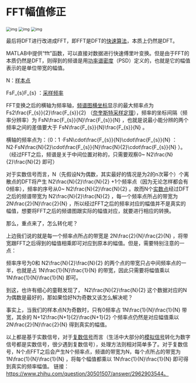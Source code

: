 # FFT幅值修正

<img src="C:\Code\DataAnalysis\KnowledgeBase\fig1.jpg" alt="img" style="zoom:75%;" />

<img src="C:\Code\DataAnalysis\KnowledgeBase\fig2.jpg" alt="img" style="zoom:75%;" />

<img src="C:\Code\DataAnalysis\KnowledgeBase\fig3.jpg" alt="img" style="zoom:75%;" />

最后将DFT进行改进成FFT，即FFT是DFT的[快速算法](https://www.zhihu.com/search?q=快速算法&search_source=Entity&hybrid_search_source=Entity&hybrid_search_extra={"sourceType"%3A"answer"%2C"sourceId"%3A2962903544})，本质上仍然是DFT。

MATLAB中提供“fft”函数，可以直接对数据进行快速傅里叶变换。但是由于FFT的本质仍然是DFT，则得到的频谱是用[功率谱密度](https://www.zhihu.com/search?q=功率谱密度&search_source=Entity&hybrid_search_source=Entity&hybrid_search_extra={"sourceType"%3A"answer"%2C"sourceId"%3A2962903544})（PSD）定义的，也就是它的幅值表示的是单位带宽的幅值。

N：[样本点](https://www.zhihu.com/search?q=样本点&search_source=Entity&hybrid_search_source=Entity&hybrid_search_extra={"sourceType"%3A"answer"%2C"sourceId"%3A2962903544})

FsF_{s}F_{s} ：[采样频率](https://www.zhihu.com/search?q=采样频率&search_source=Entity&hybrid_search_source=Entity&hybrid_search_extra={"sourceType"%3A"answer"%2C"sourceId"%3A2962903544})



FFT变换之后的横轴为频率轴，[频谱图横坐标](https://www.zhihu.com/search?q=频谱图横坐标&search_source=Entity&hybrid_search_source=Entity&hybrid_search_extra={"sourceType"%3A"answer"%2C"sourceId"%3A2962903544})显示的最大频率点为 Fs2\frac{F_{s}}{2}\frac{F_{s}}{2} （[奈奎斯特采样定理](https://www.zhihu.com/search?q=奈奎斯特采样定理&search_source=Entity&hybrid_search_source=Entity&hybrid_search_extra={"sourceType"%3A"answer"%2C"sourceId"%3A2962903544})），频率的坐标间隔（频率分辨率）为 FsN\frac{F_{s}}{N}\frac{F_{s}}{N} ，也就是说最小能分辨的两个频率之间的差值要大于 FsN\frac{F_{s}}{N}\frac{F_{s}}{N} 。

  横轴的频率点为：（0：1 ⋅FsN\cdot\frac{F_{s}}{N}\cdot\frac{F_{s}}{N} ： N2⋅FsN\frac{N}{2}\cdot\frac{F_{s}}{N}\frac{N}{2}\cdot\frac{F_{s}}{N} ）。（经过FFT之后，频谱是关于中间位置对称的，只需要观察0~ N2\frac{N}{2}\frac{N}{2} 即可）

对于实数信号而言，N（先假设N为偶数，其实最好的情况是为2的n次幂个）个离散点的DFT将产生 N2\frac{N}{2}\frac{N}{2} +1个频率点（因为无论怎样都会有0频率），频率的序号从0~ N2\frac{N}{2}\frac{N}{2} 。故而N个[实数点](https://www.zhihu.com/search?q=实数点&search_source=Entity&hybrid_search_source=Entity&hybrid_search_extra={"sourceType"%3A"answer"%2C"sourceId"%3A2962903544})经过DFT之后的频谱带宽为 N2\frac{N}{2}\frac{N}{2} ，每一个频率点所占的带宽为 2N\frac{2}{N}\frac{2}{N} ，所以经过FFT之后的频率对应的幅值并不是真实的幅值，想要将FFT之后的频谱图跟实际的幅值对应，就要进行相应的转换。

那么，重点来了，怎么转化呢？

上边我们说的就是每一个频率点所占的带宽是 2N\frac{2}{N}\frac{2}{N} ，将带宽跟FFT之后得到的幅值相乘即可对应到原本的幅值。但是，需要特别注意的一点：

频率序号为0和 N2\frac{N}{2}\frac{N}{2} 的两个点的带宽只占中间频率点的一半，也就是占 1N\frac{1}{N}\frac{1}{N} 的带宽，因此只需要将幅值乘以 1N\frac{1}{N}\frac{1}{N} 即可。

到这，也许有细心的童鞋发现了， N2\frac{N}{2}\frac{N}{2} 这个数据对应的N为偶数是最好的，那如果恰好N为奇数又该怎么解决呢？

事实上，当我们的样本点N为奇数时，只有0频率占 1N\frac{1}{N}\frac{1}{N} 带宽，其余的 N+12\frac{N+1}{2}\frac{N+1}{2} 个频率点仍然是对应幅值乘以 2N\frac{2}{N}\frac{2}{N} 得到真实的幅值。

以上都是基于实数信号，对于[复数信号](https://www.zhihu.com/search?q=复数信号&search_source=Entity&hybrid_search_source=Entity&hybrid_search_extra={"sourceType"%3A"answer"%2C"sourceId"%3A2962903544})而言（生活中大部分的[模拟信号](https://www.zhihu.com/search?q=模拟信号&search_source=Entity&hybrid_search_source=Entity&hybrid_search_extra={"sourceType"%3A"answer"%2C"sourceId"%3A2962903544})转化为数字信号都是实数信号，很少遇到复数信号），处理方法则相对简单多了。对于复数信号，N个点FFT之后会产生N个频率点，频谱的带宽为N，每个点所占的带宽为 1N\frac{1}{N}\frac{1}{N} ，将每个幅值都乘以 1N\frac{1}{N}\frac{1}{N} 即可得到真实的频率幅值。
链接：https://www.zhihu.com/question/30501507/answer/2962903544。